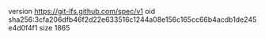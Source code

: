 version https://git-lfs.github.com/spec/v1
oid sha256:3cfa206dfb46f2d22e633516c1244a08e156c165cc66b4acdb1de245e4d0f4f1
size 1865
